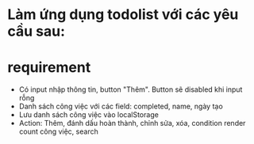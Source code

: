 # Làm ứng dụng todolist với các yêu cầu sau:

# requirement 
- Có input nhập thông tin, button "Thêm". Button sẽ disabled khi input rỗng
- Danh sách công việc với các field: completed, name, ngày tạo
- Lưu danh sách công việc vào localStorage
- Action: Thêm, đánh dấu hoàn thành, chỉnh sửa, xóa, condition render count công việc, search